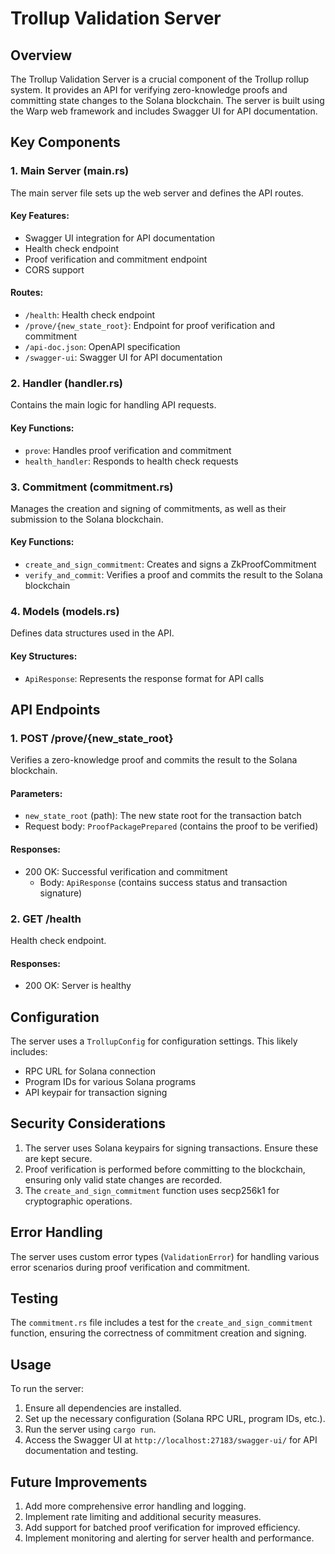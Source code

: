 # Trollup Validation Server

## Overview

The Trollup Validation Server is a crucial component of the Trollup rollup system. It provides an API for verifying zero-knowledge proofs and committing state changes to the Solana blockchain. The server is built using the Warp web framework and includes Swagger UI for API documentation.

## Key Components

### 1. Main Server (main.rs)

The main server file sets up the web server and defines the API routes.

#### Key Features:
- Swagger UI integration for API documentation
- Health check endpoint
- Proof verification and commitment endpoint
- CORS support

#### Routes:
- `/health`: Health check endpoint
- `/prove/{new_state_root}`: Endpoint for proof verification and commitment
- `/api-doc.json`: OpenAPI specification
- `/swagger-ui`: Swagger UI for API documentation

### 2. Handler (handler.rs)

Contains the main logic for handling API requests.

#### Key Functions:
- `prove`: Handles proof verification and commitment
- `health_handler`: Responds to health check requests

### 3. Commitment (commitment.rs)

Manages the creation and signing of commitments, as well as their submission to the Solana blockchain.

#### Key Functions:
- `create_and_sign_commitment`: Creates and signs a ZkProofCommitment
- `verify_and_commit`: Verifies a proof and commits the result to the Solana blockchain

### 4. Models (models.rs)

Defines data structures used in the API.

#### Key Structures:
- `ApiResponse`: Represents the response format for API calls

## API Endpoints

### 1. POST /prove/{new_state_root}

Verifies a zero-knowledge proof and commits the result to the Solana blockchain.

#### Parameters:
- `new_state_root` (path): The new state root for the transaction batch
- Request body: `ProofPackagePrepared` (contains the proof to be verified)

#### Responses:
- 200 OK: Successful verification and commitment
    - Body: `ApiResponse` (contains success status and transaction signature)

### 2. GET /health

Health check endpoint.

#### Responses:
- 200 OK: Server is healthy

## Configuration

The server uses a `TrollupConfig` for configuration settings. This likely includes:
- RPC URL for Solana connection
- Program IDs for various Solana programs
- API keypair for transaction signing

## Security Considerations

1. The server uses Solana keypairs for signing transactions. Ensure these are kept secure.
2. Proof verification is performed before committing to the blockchain, ensuring only valid state changes are recorded.
3. The `create_and_sign_commitment` function uses secp256k1 for cryptographic operations.

## Error Handling

The server uses custom error types (`ValidationError`) for handling various error scenarios during proof verification and commitment.

## Testing

The `commitment.rs` file includes a test for the `create_and_sign_commitment` function, ensuring the correctness of commitment creation and signing.

## Usage

To run the server:

1. Ensure all dependencies are installed.
2. Set up the necessary configuration (Solana RPC URL, program IDs, etc.).
3. Run the server using `cargo run`.
4. Access the Swagger UI at `http://localhost:27183/swagger-ui/` for API documentation and testing.

## Future Improvements

1. Add more comprehensive error handling and logging.
2. Implement rate limiting and additional security measures.
3. Add support for batched proof verification for improved efficiency.
4. Implement monitoring and alerting for server health and performance.